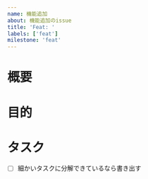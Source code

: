 ```yaml
---
name: 機能追加
about: 機能追加のissue
title: 'Feat: '
labels: ['feat']
milestone: 'feat'
---
```


# 概要

# 目的

# タスク

- [ ] 細かいタスクに分解できているなら書き出す
